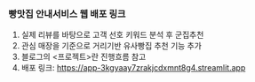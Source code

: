 ### 빵맛집 안내서비스 웹 배포 링크
1. 실제 리뷰를 바탕으로 고객 선호 키워드 분석 후 군집추천
2. 관심 매장을 기준으로 거리기반 유사빵집 추천 기능 추가
3. 블로그의 <프로젝트>란 진행흐름 참고
4. 배포 링크: https://app-3kgyaay7zrakjcdxmnt8g4.streamlit.app
